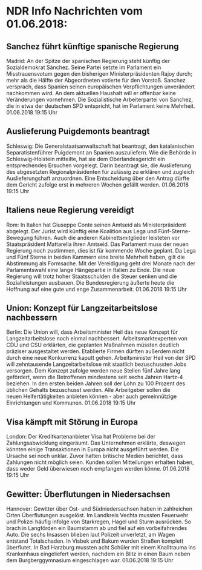 # NDR Info Nachrichten vom 01.06.2018:


## Sanchez führt künftige spanische Regierung
Madrid: An der Spitze der spanischen Regierung steht künftig der Sozialdemokrat Sánchez. Seine Partei setzte im Parlament ein Misstrauensvotum gegen den bisherigen Ministerpräsidenten Rajoy durch; mehr als die Hälfte der Abgeordneten votierte für den Vorstoß. Sanchez versprach, dass Spanien seinen europäischen Verpflichtungen unverändert nachkommen wird. An dem aktuellen Haushalt will er offenbar keine Veränderungen vornehmen. Die Sozialistische Arbeiterpartei von Sanchez, die in etwa der deutschen SPD entspricht, hat im Parlament keine Mehrheit. 01.06.2018 19:15 Uhr 

## Auslieferung Puigdemonts beantragt
Schleswig:	Die Generalstaatsanwaltschaft hat beantragt, den katalanischen Separatistenführer Puigdemont an Spanien auszuliefern. Wie die Behörde in Schleswig-Holstein mitteilte, hat sie dem Oberlandesgericht ein entsprechendes Ersuchen vorgelegt. Darin beantragt sie, die Auslieferung des abgesetzten Regionalpräsidenten für zulässig zu erklären und zugleich Auslieferungshaft anzuordnen. Eine Entscheidung über den Antrag dürfte dem Gericht zufolge erst in mehreren Wochen gefällt werden. 01.06.2018 19:15 Uhr 

## Italiens neue Regierung vereidigt
Rom: In Italien hat Giuseppe Conte seinen Amtseid als Ministerpräsident abgelegt. Der Jurist wird künftig eine Koalition aus Lega und Fünf-Sterne-Bewegung führen. Auch die anderen Kabinettsmitglieder leisteten vor Staatspräsident Mattarella ihren Amtseid. Das Parlament muss der neuen Regierung noch zustimmen, dies ist für kommende Woche geplant. Da Lega und Fünf Sterne in beiden Kammern eine breite Mehrheit haben, gilt die Abstimmung als Formsache. Mit der Vereidigung geht drei Monate nach der Parlamentswahl eine lange Hängepartie in Italien zu Ende. Die neue Regierung will trotz hoher Staatsschulden die Steuer senken und die Sozialleistungen ausbauen. Die Bundesregierung äußerte heute die Hoffnung auf eine gute und enge Zusammenarbeit. 01.06.2018 19:15 Uhr 

## Union: Konzept für Langzeitarbeitslose nachbessern
Berlin:	Die Union will, dass Arbeitsminister Heil das neue Konzept für Langzeitarbeitslose noch einmal nachbessert. Arbeitsmarktexperten von CDU und CSU erklärten, die geplanten Maßnahmen müssten deutlich präziser ausgestaltet werden. Etablierte Firmen dürften außerdem nicht durch eine neue Konkurrenz kaputt gehen. Arbeitsminister Heil von der SPD will zehntausende Langzeitarbeitslose mit staatlich bezuschussten Jobs versorgen. Dem Konzept zufolge werden neue Stellen fünf Jahre lang gefördert, wenn die Betroffenen mindestens seit sechs Jahren Hartz-4 beziehen. In den ersten beiden Jahren soll der Lohn zu 100 Prozent des üblichen Gehalts bezuschusst werden. Alle Arbeitgeber sollen die neuen Helfertätigkeiten anbieten können - aber auch gemeinnützige Einrichtungen und Kommunen. 01.06.2018 19:15 Uhr 

## Visa kämpft mit Störung in Europa
London: Der Kreditkartenanbieter Visa hat Probleme bei der Zahlungsabwicklung eingeräumt. Das Unternehmen erklärte, deswegen könnten einige Transaktionen in Europa nicht ausgeführt werden. Die Ursache sei noch unklar. Zuvor hatten britische Medien berichtet, dass Zahlungen nicht möglich seien. Kunden sollen Mitteilungen erhalten haben, dass weder Geld überwiesen noch empfangen werden könne. 01.06.2018 19:15 Uhr 

## Gewitter: Überflutungen in Niedersachsen
Hannover:				Gewitter über Ost- und Südniedersachsen haben in zahlreichen Orten Überflutungen ausgelöst. Im Landkreis Vechta mussten Feuerwehr und Polizei häufig infolge von Starkregen, Hagel und Sturm ausrücken. So brach in Langförden ein Baumstamm ab und fiel auf ein vorbeifahrendes Auto. Die sechs Insassen blieben laut Polizeit unverletzt, am Wagen entstand Totalschaden. In Visbek und Bakum wurden Straßen komplett überflutet. In Bad Harzburg mussten acht Schüler mit einem Knalltrauma ins Krankenhaus eingeliefert werden, nachdem ein Blitz in einen Baum neben dem Burgberggymnasium eingeschlagen war. 01.06.2018 19:15 Uhr 
